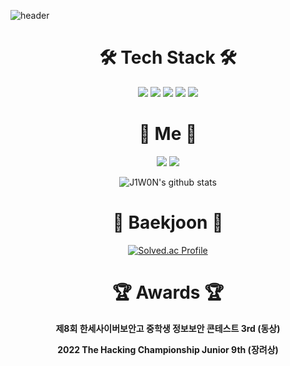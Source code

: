 ![header](https://capsule-render.vercel.app/api?type=slice&color=auto&height=300&section=header&text=J1W0N&fontSize=90)




<h1 align="center">🛠 Tech Stack 🛠</h1>

<p align="center">
  <img src="https://img.shields.io/badge/HTML5-E34F26?style=flat-square&logo=HTML5&logoColor=white"/>
  <img src="https://img.shields.io/badge/CSS3-1572B6?style=flat-square&logo=CSS3&logoColor=white"/>
  <img src="https://img.shields.io/badge/JavaScript-F7DF1E?style=flat-square&logo=JavaScript&logoColor=white"/>
  <img src="https://img.shields.io/badge/PHP-777BB4?style=flat-square&logo=PHP&logoColor=white"/>
  <img src="https://img.shields.io/badge/MySQL-4479A1?style=flat-square&logo=MySQL&logoColor=white"/>
</p>

<h1 align="center">🌹 Me 🌹</h1>
<p align="center">
  <a href="https://www.instagram.com/"><img src="https://img.shields.io/badge/Instagram-E4405F?style=flat-square&logo=Instagram&logoColor=white"/></a>
  <a href="https://j1w0n-071209.tistory.com/"><img src="https://img.shields.io/badge/Tistory-000000?style=flat-square&logo=Tistory&logoColor=white"/></a>
</p>

<div align="center"> 
  
  ![J1W0N's github stats](https://github-readme-stats.vercel.app/api?username=J1W0N-1209&show_icons=true)
  
</div>

<h1 align="center">📒 Baekjoon 📒</h1>

<div align="center">
  
  [![Solved.ac Profile](http://mazassumnida.wtf/api/v2/generate_badge?boj=jiw0n)](https://solved.ac/jiw0n/)
  
</div>

<div align="center">

<h1 align="center"> 🏆 Awards 🏆</h1>
  <p><strong>제8회 한세사이버보안고 중학생 정보보안 콘테스트 3rd (동상)</strong></p>
  <p><strong>2022 The Hacking Championship Junior 9th (장려상)</strong></p>

</div>

